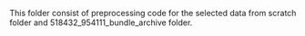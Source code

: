 This folder consist of preprocessing code for the selected data from scratch folder and 518432_954111_bundle_archive folder.
